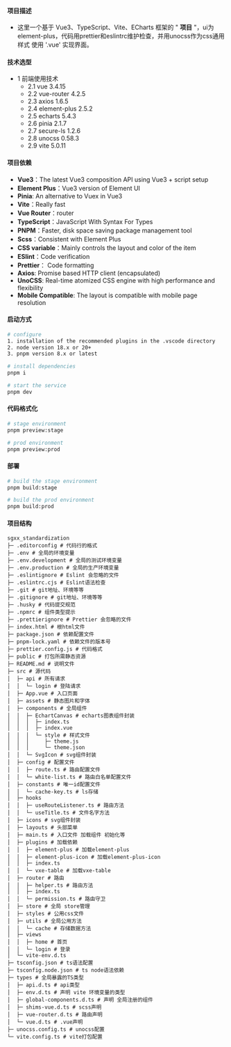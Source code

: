 #### 项目描述

- 这里一个基于 Vue3、TypeScript、Vite、ECharts 框架的 " **项目** "，ui为 element-plus，代码用prettier和eslintrc维护检查，并用unocss作为css通用样式 使用 '.vue' 实现界面。

#### 技术选型

- 1 前端使用技术
  - 2.1 vue 3.4.15
  - 2.2 vue-router 4.2.5
  - 2.3 axios 1.6.5
  - 2.4 element-plus 2.5.2
  - 2.5 echarts 5.4.3
  - 2.6 pinia 2.1.7
  - 2.7 secure-ls 1.2.6
  - 2.8 unocss 0.58.3
  - 2.9 vite 5.0.11

#### 项目依赖

- **Vue3**：The latest Vue3 composition API using Vue3 + script setup
- **Element Plus**：Vue3 version of Element UI
- **Pinia**: An alternative to Vuex in Vue3
- **Vite**：Really fast
- **Vue Router**：router
- **TypeScript**：JavaScript With Syntax For Types
- **PNPM**：Faster, disk space saving package management tool
- **Scss**：Consistent with Element Plus
- **CSS variable**：Mainly controls the layout and color of the item
- **ESlint**：Code verification
- **Prettier**： Code formatting
- **Axios**: Promise based HTTP client (encapsulated)
- **UnoCSS**: Real-time atomized CSS engine with high performance and flexibility
- **Mobile Compatible**: The layout is compatible with mobile page resolution

#### 启动方式

```bash
# configure
1. installation of the recommended plugins in the .vscode directory
2. node version 18.x or 20+
3. pnpm version 8.x or latest

# install dependencies
pnpm i

# start the service
pnpm dev
```

#### 代码格式化

```bash
# stage environment
pnpm preview:stage

# prod environment
pnpm preview:prod
```

#### 部署

```bash
# build the stage environment
pnpm build:stage

# build the prod environment
pnpm build:prod
```

#### 项目结构

```shell
sgxx_standardization
├─ .editorconfig # 代码行的格式
├─ .env # 全局的环境变量
├─ .env.development # 全局的测试环境变量
├─ .env.production # 全局的生产环境变量
├─ .eslintignore # Eslint 会忽略的文件
├─ .eslintrc.cjs # Eslint语法检查
├─ .git # git地址、环境等等
├─ .gitignore # git地址、环境等等
├─ .husky # 代码提交规范
├─ .npmrc # 组件类型提示
├─ .prettierignore # Prettier 会忽略的文件
├─ index.html # 根html文件
├─ package.json # 依赖配置文件
├─ pnpm-lock.yaml # 依赖文件的版本号
├─ prettier.config.js # 代码格式
├─ public # 打包所需静态资源
├─ README.md # 说明文件
├─ src # 源代码
│  ├─ api # 所有请求
│  │  └─ login # 登陆请求
│  ├─ App.vue # 入口页面
│  ├─ assets # 静态图片和字体
│  ├─ components # 全局组件
│  │  ├─ EchartCanvas # echarts图表组件封装
│  │  │  ├─ index.ts
│  │  │  ├─ index.vue
│  │  │  └─ style # 样式文件
│  │  │     ├─ theme.js
│  │  │     └─ theme.json
│  │  └─ SvgIcon # svg组件封装
│  ├─ config # 配置文件
│  │  ├─ route.ts # 路由配置文件
│  │  └─ white-list.ts # 路由白名单配置文件
│  ├─ constants # 唯一id配置文件
│  │  └─ cache-key.ts # ls存储
│  ├─ hooks
│  │  ├─ useRouteListener.ts # 路由方法
│  │  └─ useTitle.ts # 文件名字方法
│  ├─ icons # svg组件封装
│  ├─ layouts # 头部菜单
│  ├─ main.ts # 入口文件 加载组件 初始化等
│  ├─ plugins # 加载依赖
│  │  ├─ element-plus # 加载element-plus
│  │  ├─ element-plus-icon # 加载element-plus-icon
│  │  ├─ index.ts
│  │  └─ vxe-table # 加载vxe-table
│  ├─ router # 路由
│  │  ├─ helper.ts # 路由方法
│  │  ├─ index.ts
│  │  └─ permission.ts # 路由守卫
│  ├─ store # 全局 store管理
│  ├─ styles # 公用css文件
│  ├─ utils # 全局公用方法
│  │  └─ cache # 存储数据方法
│  ├─ views
│  │  ├─ home # 首页
│  │  └─ login # 登录
│  └─ vite-env.d.ts
├─ tsconfig.json # ts语法配置
├─ tsconfig.node.json # ts node语法依赖
├─ types # 全局暴露的TS类型
│  ├─ api.d.ts # api类型
│  ├─ env.d.ts # 声明 vite 环境变量的类型
│  ├─ global-components.d.ts # 声明 全局注册的组件
│  ├─ shims-vue.d.ts # scss声明
│  ├─ vue-router.d.ts # 路由声明
│  └─ vue.d.ts # .vue声明
├─ unocss.config.ts # unocss配置
└─ vite.config.ts # vite打包配置

```
